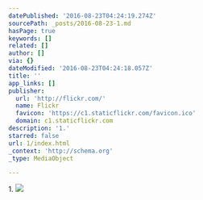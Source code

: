 ```yaml
---
datePublished: '2016-08-23T04:24:19.274Z'
sourcePath: _posts/2016-08-23-1.md
hasPage: true
keywords: []
related: []
author: []
via: {}
dateModified: '2016-08-23T04:24:18.057Z'
title: ''
app_links: []
publisher:
  url: 'http://flickr.com/'
  name: Flickr
  favicon: 'https://c1.staticflickr.com/favicon.ico'
  domain: c1.staticflickr.com
description: '1.'
starred: false
url: 1/index.html
_context: 'http://schema.org'
_type: MediaObject

---
```

1\.
![](https://s3-us-west-2.amazonaws.com/the-grid-img/p/11898af72df31e2da5f0e76766f493e80d87fa0c.jpg)
